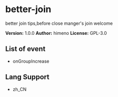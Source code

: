 # better-join

better join tips,before close manger's join welcome

**Version:** 1.0.0
**Author:** himeno
**License:** GPL-3.0

## List of event

-   onGroupIncrease

## Lang Support

-   zh_CN
